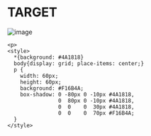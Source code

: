 # TARGET

![image](https://github.com/gaschneider/cssbattle/assets/16023844/452bbe35-4ecd-4e4f-8cfa-8aebdb7576c3)

```
<p>
<style>
  *{background: #4A1818}
  body{display: grid; place-items: center;}
  p {
    width: 60px;
    height: 60px;
    background: #F16B4A;
    box-shadow: 0 -80px 0 -10px #4A1818, 
                0  80px 0 -10px #4A1818,
                0  0    0  30px #4A1818, 
                0  0    0  70px #F16B4A;
  }
</style>
```
